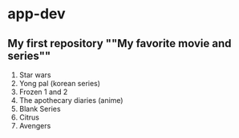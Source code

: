 # app-dev
My first repository
""My favorite movie and series""
---------------------
1. Star wars
2. Yong pal (korean series)
3. Frozen 1 and 2
4. The apothecary diaries (anime)
5. Blank Series
6. Citrus
7. Avengers
   
